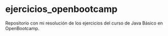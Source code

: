 # ejercicios_openbootcamp
Repositorio con mi resolución de los ejercicios del curso de Java Básico en OpenBootcamp.
